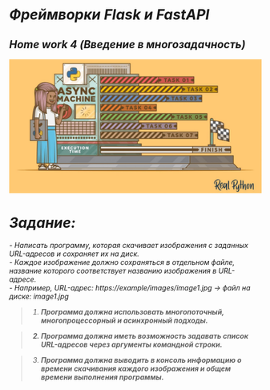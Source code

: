 # <b><i>Фреймворки Flask и FastAPI </b></i>
## <b><i>Home work 4 (Введение в многозадачность)</b></i>

![async.jpg](async.jpg)



# <b><i>Задание:</b></i>
<i>
-  Написать программу, которая скачивает изображения с заданных URL-адресов и сохраняет их на диск.<br> - Каждое изображение должно сохраняться в отдельном файле, название которого соответствует названию изображения в URL-адресе.<br>
- Например, URL-адрес: https://example/images/image1.jpg -> файл на диске: image1.jpg

> 1. <b>Программа должна использовать многопоточный, многопроцессорный и асинхронный подходы.

> 2. Программа должна иметь возможность задавать список URL-адресов через аргументы командной строки.

> 3. Программа должна выводить в консоль информацию о времени скачивания каждого изображения и общем времени выполнения программы.</b>